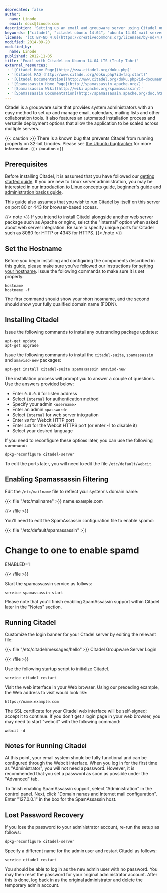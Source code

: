 ```yaml
---
deprecated: false
author:
  name: Linode
  email: docs@linode.com
description: 'Setting up an email and groupware server using Citadel on an Ubuntu 14.04 LTS (Truly Tahr) Linode.'
keywords: ["citadel", "citadel ubuntu 14.04", "ubuntu 14.04 mail server", "groupware", "email server"]
license: '[CC BY-ND 4.0](https://creativecommons.org/licenses/by-nd/4.0)'
modified: 2014-09-20
modified_by:
  name: Linode
published: 2012-11-05
title: 'Email with Citadel on Ubuntu 14.04 LTS (Truly Tahr)'
external_resources:
 - '[Citadel Home Page](http://www.citadel.org/doku.php)'
 - '[Citadel FAQ](http://www.citadel.org/doku.php?id=faq:start)'
 - '[Citadel Documentation](http://www.citadel.org/doku.php?id=documentation:start)'
 - '[Spamassassin Home Page](http://spamassassin.apache.org/)'
 - '[Spamassassin Wiki](http://wiki.apache.org/spamassassin/)'
 - '[Spamassassin Documentation](http://spamassassin.apache.org/doc.html)'
---
```


Citadel is a groupware suite that provides system administrators with an easy method to set up and manage email, calendars, mailing lists and other collaboration tools. It also features an automated installation process and versatile deployment options that allow the application to be scaled across multiple servers.

{{< caution >}}
There is a known bug that prevents Citadel from running properly on 32-bit Linodes. Please see [the Ubuntu bugtracker](https://bugs.launchpad.net/ubuntu/+source/citadel/+bug/911732) for more information.
{{< /caution >}}

## Prerequisites

Before installing Citadel, it is assumed that you have followed our [getting started guide](/docs/getting-started/). If you are new to Linux server administration, you may be interested in our [introduction to Linux concepts guide](/docs/tools-reference/introduction-to-linux-concepts/), [beginner's guide](/docs/beginners-guide/) and [administration basics guide](/docs/using-linux/administration-basics).

This guide also assumes that you wish to run Citadel by itself on this server on port 80 or 443 for browser-based access.

{{< note >}}
If you intend to install Citadel alongside another web server package such as Apache or nginx, select the "internal" option when asked about web server integration. Be sure to specify unique ports for Citadel such as 8080 for HTTP or 4343 for HTTPS.
{{< /note >}}

## Set the Hostname

Before you begin installing and configuring the components described in this guide, please make sure you've followed our instructions for [setting your hostname](/docs/getting-started#setting-the-hostname). Issue the following commands to make sure it is set properly:

    hostname
    hostname -f

The first command should show your short hostname, and the second should show your fully qualified domain name (FQDN).

## Installing Citadel

Issue the following commands to install any outstanding package updates:

    apt-get update
    apt-get upgrade

Issue the following commands to install the `citadel-suite`, `spamassassin` and `amavisd-new` packages:

    apt-get install citadel-suite spamassassin amavisd-new

The installation process will prompt you to answer a couple of questions. Use the answers provided below:

-   Enter `0.0.0.0` for listen address
-   Select `Internal` for authentication method
-   Specify your admin `<username>`
-   Enter an admin `<password>`
-   Select `Internal` for web server integration
-   Enter `80` for Webcit HTTP port
-   Enter `443` for the Webcit HTTPS port (or enter -1 to disable it)
-   Select your desired language

If you need to reconfigure these options later, you can use the following command:

    dpkg-reconfigure citadel-server

To edit the ports later, you will need to edit the file `/etc/default/webcit`.

## Enabling Spamassassin Filtering

Edit the `/etc/mailname` file to reflect your system's domain name:

{{< file "/etc/mailname" >}}
name.example.com

{{< /file >}}


You'll need to edit the SpamAssassin configuration file to enable spamd:

{{< file "/etc/default/spamassassin" >}}
# Change to one to enable spamd
ENABLED=1

{{< /file >}}

Start the spamassassin service as follows:

    service spamassassin start

Please note that you'll finish enabling SpamAssassin support within Citadel later in the "Notes" section.

## Running Citadel

Customize the login banner for your Citadel server by editing the relevant file:

{{< file "/etc/citadel/messages/hello" >}}
Citadel Groupware Server Login

{{< /file >}}

Use the following startup script to initialize Citadel.

    service citadel restart

Visit the web interface in your Web browser. Using our preceding example, the Web address to visit would look like:

    https://name.example.com

The SSL certificate for your Citadel web interface will be self-signed; accept it to continue. If you don't get a login page in your web browser, you may need to start "webcit" with the following command:

    webcit -d

## Notes for Running Citadel

At this point, your email system should be fully functional and can be configured through the Webcit interface. When you log in for the first time as "Administrator", you will not need a password. However, it is recommended that you set a password as soon as possible under the "Advanced" tab.

To finish enabling SpamAssassin support, select "Administration" in the control panel. Next, click "Domain names and Internet mail configuration". Enter "127.0.0.1" in the box for the SpamAssassin host.

## Lost Password Recovery

If you lose the password to your administrator account, re-run the setup as follows:

    dpkg-reconfigure citadel-server

Specify a different name for the admin user and restart Citadel as follows:

    service citadel restart

You should be able to log in as the new admin user with no password. You may then reset the password for your original administrator account. After this is done, log back in as the original administrator and delete the temporary admin account.
